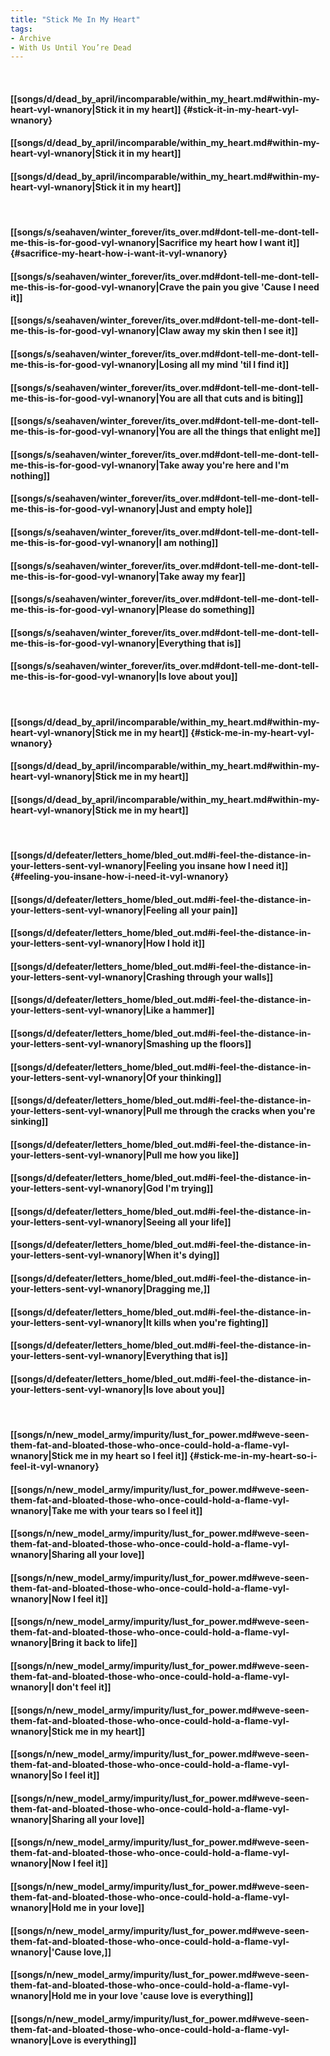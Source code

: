 ```yaml
---
title: "Stick Me In My Heart"
tags:
- Archive
- With Us Until You’re Dead
---
```

&nbsp;
#### [[songs/d/dead_by_april/incomparable/within_my_heart.md#within-my-heart-vyl-wnanory|Stick it in my heart]] {#stick-it-in-my-heart-vyl-wnanory}
#### [[songs/d/dead_by_april/incomparable/within_my_heart.md#within-my-heart-vyl-wnanory|Stick it in my heart]]
#### [[songs/d/dead_by_april/incomparable/within_my_heart.md#within-my-heart-vyl-wnanory|Stick it in my heart]]
&nbsp;
#### [[songs/s/seahaven/winter_forever/its_over.md#dont-tell-me-dont-tell-me-this-is-for-good-vyl-wnanory|Sacrifice my heart how I want it]] {#sacrifice-my-heart-how-i-want-it-vyl-wnanory}
#### [[songs/s/seahaven/winter_forever/its_over.md#dont-tell-me-dont-tell-me-this-is-for-good-vyl-wnanory|Crave the pain you give 'Cause I need it]]
#### [[songs/s/seahaven/winter_forever/its_over.md#dont-tell-me-dont-tell-me-this-is-for-good-vyl-wnanory|Claw away my skin then I see it]]
#### [[songs/s/seahaven/winter_forever/its_over.md#dont-tell-me-dont-tell-me-this-is-for-good-vyl-wnanory|Losing all my mind 'til I find it]]
#### [[songs/s/seahaven/winter_forever/its_over.md#dont-tell-me-dont-tell-me-this-is-for-good-vyl-wnanory|You are all that cuts and is biting]]
#### [[songs/s/seahaven/winter_forever/its_over.md#dont-tell-me-dont-tell-me-this-is-for-good-vyl-wnanory|You are all the things that enlight me]]
#### [[songs/s/seahaven/winter_forever/its_over.md#dont-tell-me-dont-tell-me-this-is-for-good-vyl-wnanory|Take away you're here and I'm nothing]]
#### [[songs/s/seahaven/winter_forever/its_over.md#dont-tell-me-dont-tell-me-this-is-for-good-vyl-wnanory|Just and empty hole]]
#### [[songs/s/seahaven/winter_forever/its_over.md#dont-tell-me-dont-tell-me-this-is-for-good-vyl-wnanory|I am nothing]]
#### [[songs/s/seahaven/winter_forever/its_over.md#dont-tell-me-dont-tell-me-this-is-for-good-vyl-wnanory|Take away my fear]]
#### [[songs/s/seahaven/winter_forever/its_over.md#dont-tell-me-dont-tell-me-this-is-for-good-vyl-wnanory|Please do something]]
#### [[songs/s/seahaven/winter_forever/its_over.md#dont-tell-me-dont-tell-me-this-is-for-good-vyl-wnanory|Everything that is]]
#### [[songs/s/seahaven/winter_forever/its_over.md#dont-tell-me-dont-tell-me-this-is-for-good-vyl-wnanory|Is love about you]]
&nbsp;
#### [[songs/d/dead_by_april/incomparable/within_my_heart.md#within-my-heart-vyl-wnanory|Stick me in my heart]] {#stick-me-in-my-heart-vyl-wnanory}
#### [[songs/d/dead_by_april/incomparable/within_my_heart.md#within-my-heart-vyl-wnanory|Stick me in my heart]]
#### [[songs/d/dead_by_april/incomparable/within_my_heart.md#within-my-heart-vyl-wnanory|Stick me in my heart]]
&nbsp;
#### [[songs/d/defeater/letters_home/bled_out.md#i-feel-the-distance-in-your-letters-sent-vyl-wnanory|Feeling you insane how I need it]] {#feeling-you-insane-how-i-need-it-vyl-wnanory}
#### [[songs/d/defeater/letters_home/bled_out.md#i-feel-the-distance-in-your-letters-sent-vyl-wnanory|Feeling all your pain]]
#### [[songs/d/defeater/letters_home/bled_out.md#i-feel-the-distance-in-your-letters-sent-vyl-wnanory|How I hold it]]
#### [[songs/d/defeater/letters_home/bled_out.md#i-feel-the-distance-in-your-letters-sent-vyl-wnanory|Crashing through your walls]]
#### [[songs/d/defeater/letters_home/bled_out.md#i-feel-the-distance-in-your-letters-sent-vyl-wnanory|Like a hammer]]
#### [[songs/d/defeater/letters_home/bled_out.md#i-feel-the-distance-in-your-letters-sent-vyl-wnanory|Smashing up the floors]]
#### [[songs/d/defeater/letters_home/bled_out.md#i-feel-the-distance-in-your-letters-sent-vyl-wnanory|Of your thinking]]
#### [[songs/d/defeater/letters_home/bled_out.md#i-feel-the-distance-in-your-letters-sent-vyl-wnanory|Pull me through the cracks when you're sinking]]
#### [[songs/d/defeater/letters_home/bled_out.md#i-feel-the-distance-in-your-letters-sent-vyl-wnanory|Pull me how you like]]
#### [[songs/d/defeater/letters_home/bled_out.md#i-feel-the-distance-in-your-letters-sent-vyl-wnanory|God I'm trying]]
#### [[songs/d/defeater/letters_home/bled_out.md#i-feel-the-distance-in-your-letters-sent-vyl-wnanory|Seeing all your life]]
#### [[songs/d/defeater/letters_home/bled_out.md#i-feel-the-distance-in-your-letters-sent-vyl-wnanory|When it's dying]]
#### [[songs/d/defeater/letters_home/bled_out.md#i-feel-the-distance-in-your-letters-sent-vyl-wnanory|Dragging me,]]
#### [[songs/d/defeater/letters_home/bled_out.md#i-feel-the-distance-in-your-letters-sent-vyl-wnanory|It kills when you're fighting]]
#### [[songs/d/defeater/letters_home/bled_out.md#i-feel-the-distance-in-your-letters-sent-vyl-wnanory|Everything that is]]
#### [[songs/d/defeater/letters_home/bled_out.md#i-feel-the-distance-in-your-letters-sent-vyl-wnanory|Is love about you]]
&nbsp;
#### [[songs/n/new_model_army/impurity/lust_for_power.md#weve-seen-them-fat-and-bloated-those-who-once-could-hold-a-flame-vyl-wnanory|Stick me in my heart so I feel it]] {#stick-me-in-my-heart-so-i-feel-it-vyl-wnanory}
#### [[songs/n/new_model_army/impurity/lust_for_power.md#weve-seen-them-fat-and-bloated-those-who-once-could-hold-a-flame-vyl-wnanory|Take me with your tears so I feel it]]
#### [[songs/n/new_model_army/impurity/lust_for_power.md#weve-seen-them-fat-and-bloated-those-who-once-could-hold-a-flame-vyl-wnanory|Sharing all your love]]
#### [[songs/n/new_model_army/impurity/lust_for_power.md#weve-seen-them-fat-and-bloated-those-who-once-could-hold-a-flame-vyl-wnanory|Now I feel it]]
#### [[songs/n/new_model_army/impurity/lust_for_power.md#weve-seen-them-fat-and-bloated-those-who-once-could-hold-a-flame-vyl-wnanory|Bring it back to life]]
#### [[songs/n/new_model_army/impurity/lust_for_power.md#weve-seen-them-fat-and-bloated-those-who-once-could-hold-a-flame-vyl-wnanory|I don't feel it]]
#### [[songs/n/new_model_army/impurity/lust_for_power.md#weve-seen-them-fat-and-bloated-those-who-once-could-hold-a-flame-vyl-wnanory|Stick me in my heart]]
#### [[songs/n/new_model_army/impurity/lust_for_power.md#weve-seen-them-fat-and-bloated-those-who-once-could-hold-a-flame-vyl-wnanory|So I feel it]]
#### [[songs/n/new_model_army/impurity/lust_for_power.md#weve-seen-them-fat-and-bloated-those-who-once-could-hold-a-flame-vyl-wnanory|Sharing all your love]]
#### [[songs/n/new_model_army/impurity/lust_for_power.md#weve-seen-them-fat-and-bloated-those-who-once-could-hold-a-flame-vyl-wnanory|Now I feel it]]
#### [[songs/n/new_model_army/impurity/lust_for_power.md#weve-seen-them-fat-and-bloated-those-who-once-could-hold-a-flame-vyl-wnanory|Hold me in your love]]
#### [[songs/n/new_model_army/impurity/lust_for_power.md#weve-seen-them-fat-and-bloated-those-who-once-could-hold-a-flame-vyl-wnanory|'Cause love,]]
#### [[songs/n/new_model_army/impurity/lust_for_power.md#weve-seen-them-fat-and-bloated-those-who-once-could-hold-a-flame-vyl-wnanory|Hold me in your love 'cause love is everything]]
#### [[songs/n/new_model_army/impurity/lust_for_power.md#weve-seen-them-fat-and-bloated-those-who-once-could-hold-a-flame-vyl-wnanory|Love is everything]]
